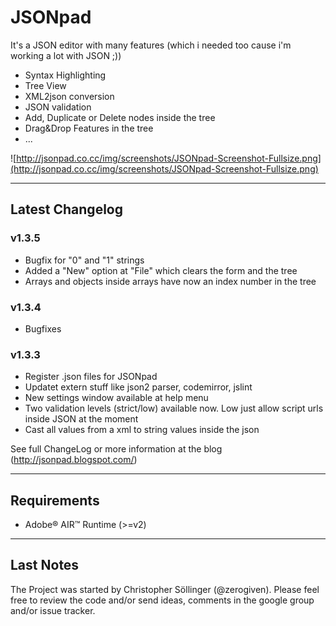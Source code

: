 # JSONpad #
It's a JSON editor with many features (which i needed too cause i'm working a lot with JSON ;))
- Syntax Highlighting
- Tree View
- XML2json conversion
- JSON validation
- Add, Duplicate or Delete nodes inside the tree
- Drag&Drop Features in the tree
- ...

![http://jsonpad.co.cc/img/screenshots/JSONpad-Screenshot-Fullsize.png](http://jsonpad.co.cc/img/screenshots/JSONpad-Screenshot-Fullsize.png)


---


## Latest Changelog ##
### v1.3.5 ###
  * Bugfix for "0" and "1" strings
  * Added a "New" option at "File" which clears the form and the tree
  * Arrays and objects inside arrays have now an index number in the tree
### v1.3.4 ###
  * Bugfixes
### v1.3.3 ###
  * Register .json files for JSONpad
  * Updatet extern stuff like json2 parser, codemirror, jslint
  * New settings window available at help menu
  * Two validation levels (strict/low) available now. Low just allow script urls inside JSON at the moment
  * Cast all values from a xml to string values inside the json

See full ChangeLog or more information at the blog (http://jsonpad.blogspot.com/)

---


## Requirements ##
  * Adobe® AIR™ Runtime (>=v2)


---


## Last Notes ##
The Project was started by Christopher Söllinger (@zerogiven). Please feel free to review the code and/or send ideas, comments in the google group and/or issue tracker.